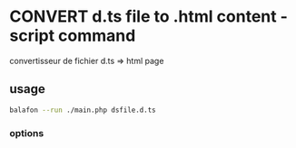 # CONVERT d.ts file to .html content - script command 


convertisseur de fichier d.ts => html page

## usage 

```sh
balafon --run ./main.php dsfile.d.ts
```

### options
